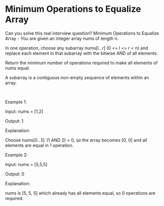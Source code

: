 # Minimum Operations to Equalize Array

Can you solve this real interview question? Minimum Operations to Equalize Array - You are given an integer array nums of length n.

In one operation, choose any subarray nums[l...r] (0 <= l <= r < n) and replace each element in that subarray with the bitwise AND of all elements.

Return the minimum number of operations required to make all elements of nums equal.

A subarray is a contiguous non-empty sequence of elements within an array.

 

Example 1:

Input: nums = [1,2]

Output: 1

Explanation:

Choose nums[0...1]: (1 AND 2) = 0, so the array becomes [0, 0] and all elements are equal in 1 operation.

Example 2:

Input: nums = [5,5,5]

Output: 0

Explanation:

nums is [5, 5, 5] which already has all elements equal, so 0 operations are required.